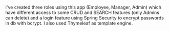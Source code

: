 I've created three roles using this app (Employee, Manager, Admin) which have different access to some CRUD and SEARCH features (only Admins can delete) and a login feature using Spring Security to encrypt passwords in db with bcrypt. I also used Thymeleaf as template engine. 
